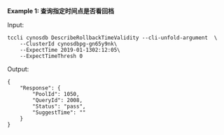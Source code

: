 **Example 1: 查询指定时间点是否看回档**



Input: 

```
tccli cynosdb DescribeRollbackTimeValidity --cli-unfold-argument  \
    --ClusterId cynosdbpg-gn65y9nk\
    --ExpectTime 2019-01-1302:12:05\
    --ExpectTimeThresh 0
```

Output: 
```
{
    "Response": {
        "PoolId": 1050,
        "QueryId": 2008,
        "Status": "pass",
        "SuggestTime": ""
    }
}
```

